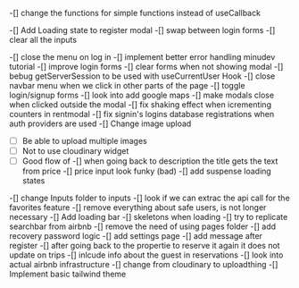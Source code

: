 -[] change the functions for simple functions instead of useCallback

-[] Add Loading state to register modal
-[] swap between login forms
-[] clear all the inputs

-[] close the menu on log in
-[] implement better error handling minudev tutorial
-[] improve login forms
-[] clear forms when not showing modal
-[] bebug getServerSession to be used with useCurrentUser Hook
-[] close navbar menu when we click in other parts of the page
-[] toggle login/signup forms
-[] look into add google maps
-[] make modals close when clicked outside the modal
-[] fix shaking effect when icrementing counters in rentmodal
-[] fix signin's logins database registrations when auth providers are used
-[] Change image upload

- [ ] Be able to upload multiple images
- [ ] Not to use cloudinary widget
- [ ] Good flow of
      -[] when going back to description the title gets the text from price
      -[] price input look funky (bad)
      -[] add suspense loading states

-[] change Inputs folder to inputs
-[] look if we can extrac the api call for the favorites feature
-[] remove everything about safe users, is not longer necessary
-[] Add loading bar
-[] skeletons when loading
-[] try to replicate searchbar from airbnb
-[] remove the need of using pages folder
-[] add recovery password logic
-[] add settings page
-[] add message after register
-[] after going back to the propertie to reserve it again it does not update on trips
-[] inlcude info about the guest in reservations
-[] look into actual airbnb infrastructure
-[] change from cloudinary to uploadthing
-[] Implement basic tailwind theme
